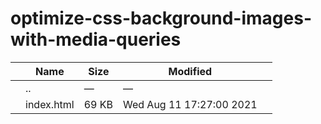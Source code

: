 optimize-css-background-images-with-media-queries
=================================================

<table><thead><tr class="header"><th></th><th>Name</th><th>Size</th><th>Modified</th><th></th></tr></thead><tbody><tr class="odd"><td></td><td><span class="goup">..</span></td><td>—</td><td>—</td><td></td></tr><tr class="even"><td></td><td><span class="name">index.html</span></td><td>69 KB</td><td>Wed Aug 11 17:27:00 2021</td><td></td></tr></tbody></table>
